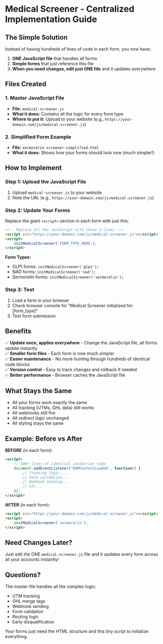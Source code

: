 # Medical Screener - Centralized Implementation Guide

## The Simple Solution

Instead of having hundreds of lines of code in each form, you now have:

1. **ONE JavaScript file** that handles all forms
2. **Simple forms** that just reference this file
3. **When you need changes, edit just ONE file** and it updates everywhere

## Files Created

### 1. Master JavaScript File
- **File:** `medical-screener.js`  
- **What it does:** Contains all the logic for every form type
- **Where to put it:** Upload to your website (e.g., `https://your-domain.com/js/medical-screener.js`)

### 2. Simplified Form Example
- **File:** `sermorelin-screener-simplified.html`
- **What it does:** Shows how your forms should look now (much simpler!)

## How to Implement

### Step 1: Upload the JavaScript File
1. Upload `medical-screener.js` to your website
2. Note the URL (e.g., `https://your-domain.com/js/medical-screener.js`)

### Step 2: Update Your Forms
Replace the giant `<script>` section in each form with just this:

```html
<!-- Replace all the JavaScript with these 3 lines -->
<script src="https://your-domain.com/js/medical-screener.js"></script>
<script>
    initMedicalScreener('FORM_TYPE_HERE');
</script>
```

**Form Types:**
- GLP1 forms: `initMedicalScreener('glp1');`
- NAD forms: `initMedicalScreener('nad');` 
- Sermorelin forms: `initMedicalScreener('sermorelin');`

### Step 3: Test
1. Load a form in your browser
2. Check browser console for "Medical Screener initialized for: [form_type]"
3. Test form submission

## Benefits

✅ **Update once, applies everywhere** - Change the JavaScript file, all forms update instantly  
✅ **Smaller form files** - Each form is now much simpler  
✅ **Easier maintenance** - No more hunting through hundreds of identical code blocks  
✅ **Version control** - Easy to track changes and rollback if needed  
✅ **Better performance** - Browser caches the JavaScript file  

## What Stays the Same

- All your forms work exactly the same
- All tracking (UTMs, GHL data) still works
- All webhooks still fire
- All redirect logic unchanged
- All styling stays the same

## Example: Before vs After

**BEFORE** (in each form):
```html
<script>
    // 500+ lines of identical JavaScript code
    document.addEventListener('DOMContentLoaded', function() {
        // Tracking logic...
        // Form validation...
        // Webhook sending...
        // etc...
    });
</script>
```

**AFTER** (in each form):
```html
<script src="https://your-domain.com/js/medical-screener.js"></script>
<script>
    initMedicalScreener('sermorelin');
</script>
```

## Need Changes Later?

Just edit the ONE `medical-screener.js` file and it updates every form across all your accounts instantly!

## Questions?

The master file handles all the complex logic:
- UTM tracking
- GHL merge tags
- Webhook sending  
- Form validation
- Routing logic
- Early disqualification

Your forms just need the HTML structure and this tiny script to initialize everything.